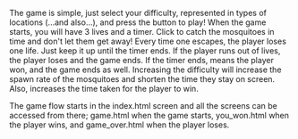 The game is simple, just select your difficulty, represented in types of locations (...and also...), and press the button to play!
When the game starts, you will have 3 lives and a timer. Click to catch the mosquitoes in time and don't let them get away! Every time one escapes, the player loses one life. Just keep it up until the timer ends.
If the player runs out of lives, the player loses and the game ends. If the timer ends, means the player won, and the game ends as well.
Increasing the difficulty will increase the spawn rate of the mosquitoes and shorten the time they stay on screen. Also, increases the time taken for the player to win.

The game flow starts in the index.html screen and all the screens can be accessed from there; game.html when the game starts, you_won.html when the player wins, and game_over.html when the player loses.
